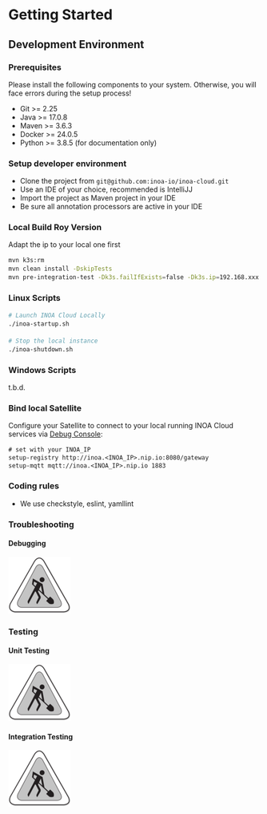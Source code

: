 # Getting Started

## Development Environment

### Prerequisites

Please install the following components to your system. Otherwise, you will face errors during the setup process!

* Git >= 2.25
* Java >= 17.0.8
* Maven >= 3.6.3
* Docker >= 24.0.5
* Python >= 3.8.5 (for documentation only)

### Setup developer environment

* Clone the project from `git@github.com:inoa-io/inoa-cloud.git`
* Use an IDE of your choice, recommended is IntelliJJ
* Import the project as Maven project in your IDE
* Be sure all annotation processors are active in your IDE

### Local Build Roy Version

Adapt the ip to your local one first

```bash
mvn k3s:rm
mvn clean install -DskipTests
mvn pre-integration-test -Dk3s.failIfExists=false -Dk3s.ip=192.168.xxx.xxx -pl ./test/
```

### Linux Scripts

```bash
# Launch INOA Cloud Locally
./inoa-startup.sh

# Stop the local instance
./inoa-shutdown.sh
```

### Windows Scripts

t.b.d.

### Bind local Satellite

Configure your Satellite to connect to your local running INOA Cloud services via [Debug Console](https://inoa-io.github.io/inoa-os-esp32/user-guide/debug-console/):

```shell
# set with your INOA_IP
setup-registry http://inoa.<INOA_IP>.nip.io:8080/gateway
setup-mqtt mqtt://inoa.<INOA_IP>.nip.io 1883
```

### Coding rules

* We use checkstyle, eslint, yamllint

### Troubleshooting

#### Debugging

![Work in progress](../assets/images/workinprogress.png)

### Testing

#### Unit Testing

![Work in progress](../assets/images/workinprogress.png)

#### Integration Testing

![Work in progress](../assets/images/workinprogress.png)
